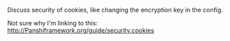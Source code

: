 Discuss security of cookies, like changing the encryption key in the config.

Not sure why I'm linking to this: <http://Panshiframework.org/guide/security.cookies>